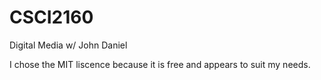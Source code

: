 CSCI2160
========

Digital Media w/ John Daniel

I chose the MIT liscence because it is free and appears to suit my needs.
